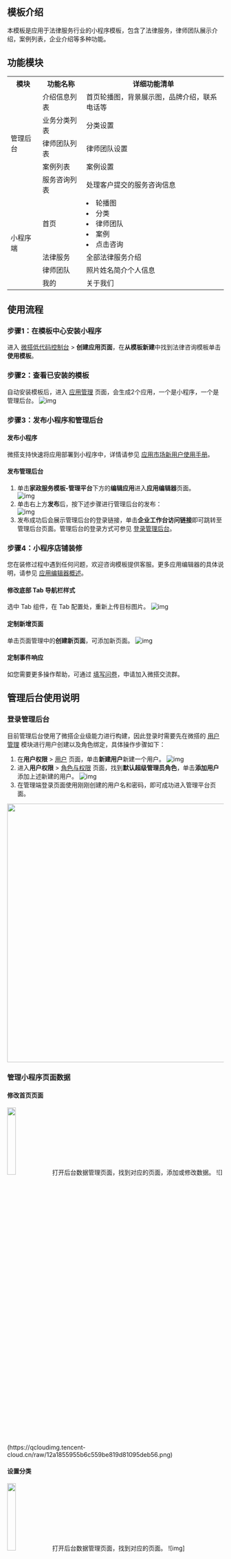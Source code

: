 ## 模板介绍

本模板是应用于法律服务行业的小程序模板，包含了法律服务，律师团队展示介绍，案例列表，企业介绍等多种功能。

## 功能模块
<table>
   <tr>
      <th>模块</th>
			<th>功能名称</th>
			<th>详细功能清单</th>
   </tr>
   <tr>
      <td rowspan="5">管理后台</td>
		 <td>介绍信息列表</td>
      <td>首页轮播图，背景展示图，品牌介绍，联系电话等</td>  
   </tr>
	 <tr>
      <td>业务分类列表</td>
      <td>分类设置</td>
   </tr>	 	
	 <tr>
      <td>律师团队列表</td>
      <td>律师团队设置</td>
   </tr>
	 	 <tr>
      <td>案例列表</td>
      <td>案例设置</td>
   </tr>	 	
	 	 <tr>
      <td>服务咨询列表</td>
      <td>处理客户提交的服务咨询信息</td>
   </tr>	 		 	
   <tr>
      <td rowspan="4">小程序端</td>
		 <td>首页</td>
      <td><li>轮播图</li><li>分类</li><li>律师团队</li><li>案例</li><li>点击咨询</li></td>  
   </tr>
	 <tr>
      <td>法律服务</td>
      <td>全部法律服务介绍</td>
   </tr>	 
	 <tr>
      <td>律师团队</td>
      <td>照片姓名简介个人信息</td>
   </tr>	
	 <tr>
      <td>我的</td>
      <td>关于我们</td>
   </tr>	 	 
</table>


## 使用流程

### 步骤1：在模板中心安装小程序

进入 [微搭低代码控制台](https://cloud.tencent.com/login/subAccount?s_url=https%3A%2F%2Fconsole.cloud.tencent.com%2Flowcode%2Foverview%2Findex) > **创建应用页面**，在**从模板新建**中找到法律咨询模板单击**使用模板**。


### 步骤2：查看已安装的模板

自动安装模板后，进入 [应用管理](https://console.cloud.tencent.com/lowcode/app/owner) 页面，会生成2个应用，一个是小程序，一个是管理后台。
![img](https://qcloudimg.tencent-cloud.cn/raw/74c13cbd75112036dfe894e3c4db5bda.png)        

### 步骤3：发布小程序和管理后台

#### 发布小程序

微搭支持快速将应用部署到小程序中，详情请参见 [应用市场新用户使用手册](https://cloud.tencent.com/document/product/1301/62015)。

#### 发布管理后台

1. 单击**家政服务模板-管理平台**下方的**编辑应用**进入**应用编辑器**页面。  
![img](https://qcloudimg.tencent-cloud.cn/raw/cddd20a2916456d7a1222f146805de82.png)        
2. 单击右上方**发布**后，按下述步骤进行管理后台的发布：   
![img](https://qcloudimg.tencent-cloud.cn/raw/851109fdb9c7f9f460b3dced8c061baf.png)        
3. 发布成功后会展示管理后台的登录链接，单击**企业工作台访问链接**即可跳转至管理后台页面。管理后台的登录方式可参见 [登录管理后台](https://cloud.tencent.com/document/product/1301/75940#login)。

### 步骤4：小程序店铺装修

您在装修过程中遇到任何问题，欢迎咨询模板提供客服。更多应用编辑器的具体说明，请参见 [应用编辑器概述](https://cloud.tencent.com/document/product/1301/53204)。

#### 修改底部 Tab 导航栏样式
选中 Tab 组件，在 Tab 配置处，重新上传目标图片。
![img](https://qcloudimg.tencent-cloud.cn/raw/60d4518365ac4136abffdd58281541f1.png)        

#### 定制新增页面
单击页面管理中的**创建新页面**，可添加新页面。
![img](https://qcloudimg.tencent-cloud.cn/raw/84643ed332c5e71fc75a204ea1f3a1a5.png)        

#### 定制事件响应
如您需要更多操作帮助，可通过 [填写问卷](https://cloud.tencent.com/apply/p/yz67vrth0m)，申请加入微搭交流群。


## 管理后台使用说明

### 登录管理后台

目前管理后台使用了微搭企业级能力进行构建，因此登录时需要先在微搭的 [用户管理](https://console.cloud.tencent.com/lowcode/permission/user) 模块进行用户创建以及角色绑定，具体操作步骤如下：

1. 在**用户权限** > [用户](https://console.cloud.tencent.com/lowcode/permission/user) 页面，单击**新建用户**新建一个用户。
![img](https://qcloudimg.tencent-cloud.cn/raw/57d6f25121dfaebd369c11b072cd23fb.png)        
2. 进入**用户权限** > [角色与权限](https://console.cloud.tencent.com/lowcode/permission/role) 页面，找到**默认超级管理员角色**，单击**添加用户**添加上述新建的用户。
![img](https://qcloudimg.tencent-cloud.cn/raw/2540b3c27763b4e0546788605d59b652.png)        
3. 在管理端登录页面使用刚刚创建的用户名和密码，即可成功进入管理平台页面。<br>
<img style="width:600px; max-width: inherit;" src="https://qcloudimg.tencent-cloud.cn/raw/895694054d31c5818f7e2af5753ec448.png" />


### 管理小程序页面数据

#### 修改首页页面
<img src = "https://qcloudimg.tencent-cloud.cn/raw/3915892a44a4c2e74700580623305f68.png" style="width: 20%"> 
打开后台数据管理页面，找到对应的页面，添加或修改数据。
![](https://qcloudimg.tencent-cloud.cn/raw/12a1855955b6c559be819d81095deb56.png)

#### 设置分类
<img src = "https://qcloudimg.tencent-cloud.cn/raw/527ea0f5a48462e417c3d620ce654748.png" style="width: 20%"> 
打开后台数据管理页面，找到对应的页面。
![img](https://qcloudimg.tencent-cloud.cn/raw/d44a03e1f48acbb485284404f9281bde.png)        
可进行数据添加或修改操作。
![img](https://qcloudimg.tencent-cloud.cn/raw/58a4b3c63fcfbddaabd52081999aada0.png)        

#### 设置关于我们页面
<img src = "https://qcloudimg.tencent-cloud.cn/raw/217a2db62cb3dc91450d43d25e7a56e1.png" style="width: 20%"> 
在后台数据管理页面中，添加或修改里面的内容。
![](https://qcloudimg.tencent-cloud.cn/raw/ac64a87a4668db6b3e2f21d347e0ddbd.png)     



#### 修改律师团队页面
<img src = "https://qcloudimg.tencent-cloud.cn/raw/e69a1d41cbb0d91e783e67f327ce153f.png" style="width: 20%">       
在后台数据管理页面中，添加或修改里面的内容。
![img](https://qcloudimg.tencent-cloud.cn/raw/3a49d70a4dc808afdef6964ba6fd1acf.png)        

#### 修改案例列表页面
<img src = "https://qcloudimg.tencent-cloud.cn/raw/49cfad5896cc0553a4d9de3e8b553561.png" style="width: 20%">   
在后台数据管理页面中，添加或修改里面的内容。
 ![img](https://qcloudimg.tencent-cloud.cn/raw/8e56c5cda31d2a8c2262b5e70634ee89.png)        

#### 查看服务资讯列表页面
![](https://qcloudimg.tencent-cloud.cn/raw/840b78fe24b6dfb8bf6c9479413cae5a.png)
在后台数据管理页面中，添加或修改里面的内容。
![img](https://qcloudimg.tencent-cloud.cn/raw/0bb59b534a0540d481b219d29ac0d245.png)        
